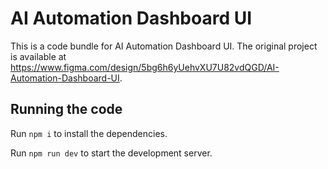 
  # AI Automation Dashboard UI

  This is a code bundle for AI Automation Dashboard UI. The original project is available at https://www.figma.com/design/5bg6h6yUehvXU7U82vdQGD/AI-Automation-Dashboard-UI.

  ## Running the code

  Run `npm i` to install the dependencies.

  Run `npm run dev` to start the development server.
  